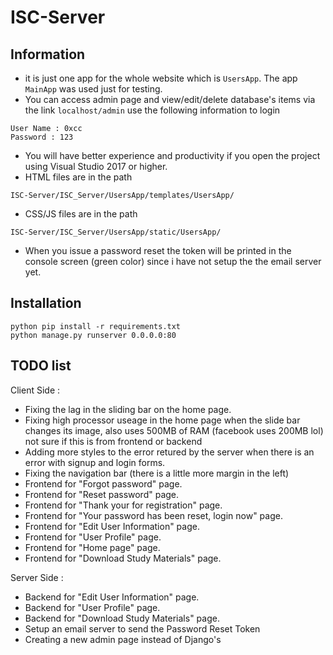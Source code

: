 # ISC-Server

## Information

- it is just one app for the whole website which is `UsersApp`. The app `MainApp` was used just for testing.
- You can access admin page and view/edit/delete database's items via the link `localhost/admin`
use the following information to login
```
User Name : 0xcc
Password : 123
```
- You will have better experience and productivity if you open the project using Visual Studio 2017 or higher.
- HTML files are in the path 
```
ISC-Server/ISC_Server/UsersApp/templates/UsersApp/
```

- CSS/JS files are in the path 
```
ISC-Server/ISC_Server/UsersApp/static/UsersApp/
```
- When you issue a password reset the token will be printed in the console screen (green color) since i have not setup the the email server yet.

## Installation

```
python pip install -r requirements.txt
python manage.py runserver 0.0.0.0:80
```

## TODO list

Client Side :
- Fixing the lag in the sliding bar on the home page.
- Fixing high processor useage in the home page when the slide bar changes its image, also uses 500MB of RAM (facebook uses 200MB lol) not sure if this is from frontend or backend
- Adding more styles to the error retured by the server when there is an error with signup and login forms.
- Fixing the navigation bar (there is a little more margin in the left)
- Frontend  for "Forgot password" page.
- Frontend  for "Reset password" page.
- Frontend  for "Thank your for registration" page.
- Frontend  for "Your password has been reset, login now" page.
- Frontend  for "Edit User Information" page.
- Frontend  for "User Profile" page.
- Frontend  for "Home page" page.
- Frontend  for "Download Study Materials" page.



Server Side :

- Backend for "Edit User Information" page.
- Backend for "User Profile" page.
- Backend for "Download Study Materials" page.
- Setup an email server to send the Password Reset Token
- Creating a new admin page instead of Django's

